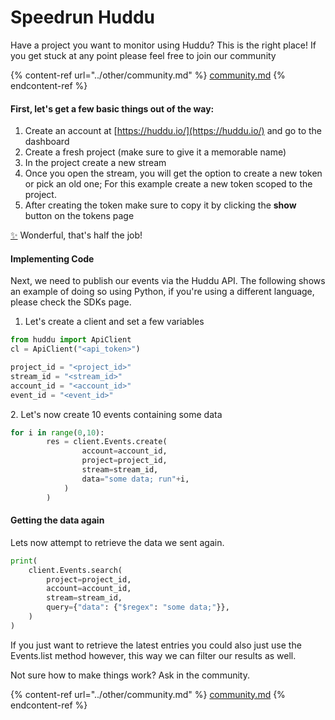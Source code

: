 # Speedrun Huddu

Have a project you want to monitor using Huddu? This is the right place! If you get stuck at any point please feel free to join our community&#x20;

{% content-ref url="../other/community.md" %}
[community.md](../other/community.md)
{% endcontent-ref %}

#### First, let's get a few basic things out of the way:

1. Create an account at [https://huddu.io/](https://huddu.io/) and go to the dashboard
2. Create a fresh project (make sure to give it a memorable name)
3. In the project create a new stream
4. Once you open the stream, you will get the option to create a new token or pick an old one; For this example create a new token scoped to the project.
5. After creating the token make sure to copy it by clicking the **show** button on the tokens page

[✨](https://emojipedia.org/sparkles/) Wonderful, that's half the job!

#### Implementing Code

Next, we need to publish our events via the Huddu API. The following shows an example of doing so using Python, if you're using a different language, please check the SDKs page.

1. Let's create a client and set a few variables

```python
from huddu import ApiClient
cl = ApiClient("<api_token>")

project_id = "<project_id>"  
stream_id = "<stream_id>"  
account_id = "<account_id>"  
event_id = "<event_id>"  
```

2\. Let's now create 10 events containing some data

```python
for i in range(0,10):
        res = client.Events.create(
                account=account_id,
                project=project_id,
                stream=stream_id,
                data="some data; run"+i,
            )
        )
```

#### Getting the data again

Lets now attempt to retrieve the data we sent again.

```python
print(
    client.Events.search(
        project=project_id,
        account=account_id,
        stream=stream_id,
        query={"data": {"$regex": "some data;"}},
    )
)
```

If you just want to retrieve the latest entries you could also just use the Events.list method however, this way we can filter our results as well.



Not sure how to make things work? Ask in the community.

{% content-ref url="../other/community.md" %}
[community.md](../other/community.md)
{% endcontent-ref %}
